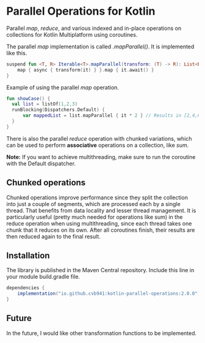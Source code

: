 # Parallel Operations for Kotlin
Parallel *map*, *reduce*, and various indexed and in-place operations on collections for Kotlin Multiplatform using coroutines.

The parallel *map* implementation is called *.mapParallel()*. It is implemented like this.
```kotlin
suspend fun <T, R> Iterable<T>.mapParallel(transform: (T) -> R): List<R> = coroutineScope {
    map { async { transform(it) } }.map { it.await() }
}
```

Example of using the parallel *map* operation.
```kotlin
fun showCase() {
  val list = listOf(1,2,3)
  runBlocking(Dispatchers.Default) {
      var mappedList = list.mapParallel { it * 2 } // Results in [2,4,6]
  }
}
```

There is also the parallel *reduce* operation with chunked variations, which can be used to perform **associative** operations on a collection, like *sum*.

**Note:** If you want to achieve multithreading, make sure to run the coroutine with the Default dispatcher.

## Chunked operations
Chunked operations improve performance since they split the collection into just a couple of segments,
which are processed each by a single thread. That benefits from data locality and lesser thread management.
It is particularly useful (pretty much needed for operations like sum) in the reduce operation when using multithreading,
since each thread takes one chunk that it reduces on its own. After all coroutines finish, their results are then reduced again to the final result.

## Installation
The library is published in the Maven Central repository.
Include this line in your module build.gradle file.
```gradle
dependencies {
    implementation("io.github.cvb941:kotlin-parallel-operations:2.0.0")
}
```

## Future
In the future, I would like other transformation functions to be implemented.

